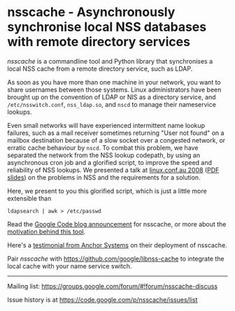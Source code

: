 nsscache - Asynchronously synchronise local NSS databases with remote directory services
========================================================================================

*nsscache* is a commandline tool and Python library that synchronises a local NSS cache from a remote directory service, such as LDAP.

As soon as you have more than one machine in your network, you want to share usernames between those systems. Linux administrators have been brought up on the convention of LDAP or NIS as a directory service, and `/etc/nsswitch.conf`, `nss_ldap.so`, and `nscd` to manage their nameservice lookups.

Even small networks will have experienced intermittent name lookup failures, such as a mail receiver sometimes returning "User not found" on a mailbox destination because of a slow socket over a congested network, or erratic cache behaviour by `nscd`. To combat this problem, we have separated the network from the NSS lookup codepath, by using an asynchronous cron job and a glorified script, to improve the speed and reliability of NSS lookups. We presented a talk at [linux.conf.au 2008](http://lca2008.linux.org.au/) ([PDF slides](http://mirror.linux.org.au/linux.conf.au/2008/slides/056-posix-jaq-v.pdf)) on the problems in NSS and the requirements for a solution.

Here, we present to you this glorified script, which is just a little more extensible than

    ldapsearch | awk > /etc/passwd
    
Read the [Google Code blog announcement](http://www.anchor.com.au/blog/2009/02/nsscache-and-ldap-reliability/) for nsscache, or more about the [motivation behind this tool](https://code.google.com/p/nsscache/wiki/MotivationBehindNssCache).

Here's a [testimonial from Anchor Systems](http://www.anchor.com.au/blog/2009/02/nsscache-and-ldap-reliability/) on their deployment of nsscache.


Pair *nsscache* with https://github.com/google/libnss-cache to integrate the local cache with your name service switch.

---

Mailing list: https://groups.google.com/forum/#!forum/nsscache-discuss

Issue history is at https://code.google.com/p/nsscache/issues/list
